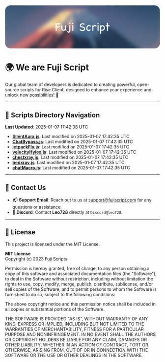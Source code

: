 ![Banner](.github/b.webp)

# 🌍 **We are Fuji Script**

Our global team of developers is dedicated to creating powerful, open-source scripts for Rise Client, designed to enhance your experience and unlock new possibilities! 🌟

---
<!-- SCRIPTS_NAVIGATION_START -->
## 📂 **Scripts Directory Navigation**

**Last Updated**: 2025-01-07 17:42:38 UTC

- **[SilentAura.js](scripts/SilentAura.js)**: Last modified on 2025-01-07 17:42:35 UTC
- **[ChatBypass.js](scripts/ChatBypass.js)**: Last modified on 2025-01-07 17:42:35 UTC
- **[jetpackFly.js](scripts/jetpackFly.js)**: Last modified on 2025-01-07 17:42:35 UTC
- **[velocityHylex.js](scripts/velocityHylex.js)**: Last modified on 2025-01-07 17:42:35 UTC
- **[chestxray.js](scripts/chestxray.js)**: Last modified on 2025-01-07 17:42:35 UTC
- **[bedxray.js](scripts/bedxray.js)**: Last modified on 2025-01-07 17:42:35 UTC
- **[chatMacro.js](scripts/chatMacro.js)**: Last modified on 2025-01-07 17:42:35 UTC

<!-- SCRIPTS_NAVIGATION_END -->

---

## 💬 **Contact Us**  
- 📬 **Support Email**: Reach out to us at [support@fujiscript.com](mailto:support@fujiscript.com) for any questions or assistance.  
- 💬 **Discord**: Contact **Leo728** directly at `Discord@leo728`.

---

## 📜 **License**

This project is licensed under the MIT License.  

**MIT License**  
Copyright (c) 2023 Fuji Scripts  

Permission is hereby granted, free of charge, to any person obtaining a copy of this software and associated documentation files (the "Software"), to deal in the Software without restriction, including without limitation the rights to use, copy, modify, merge, publish, distribute, sublicense, and/or sell copies of the Software, and to permit persons to whom the Software is furnished to do so, subject to the following conditions:  

The above copyright notice and this permission notice shall be included in all copies or substantial portions of the Software.  

THE SOFTWARE IS PROVIDED "AS IS", WITHOUT WARRANTY OF ANY KIND, EXPRESS OR IMPLIED, INCLUDING BUT NOT LIMITED TO THE WARRANTIES OF MERCHANTABILITY, FITNESS FOR A PARTICULAR PURPOSE AND NONINFRINGEMENT. IN NO EVENT SHALL THE AUTHORS OR COPYRIGHT HOLDERS BE LIABLE FOR ANY CLAIM, DAMAGES OR OTHER LIABILITY, WHETHER IN AN ACTION OF CONTRACT, TORT OR OTHERWISE, ARISING FROM, OUT OF OR IN CONNECTION WITH THE SOFTWARE OR THE USE OR OTHER DEALINGS IN THE SOFTWARE.  
